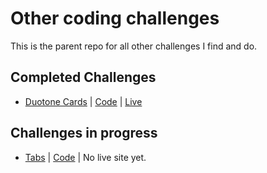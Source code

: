 # Other coding challenges

This is the parent repo for all other challenges I find and do.

## Completed Challenges

- [Duotone Cards](https://piccalil.li/blog/challenge-003-duotone-card/) | 
  [Code](https://github.com/fyrfli/other-challenges/tree/master/duotone-cards) |
  [Live](https://fyrfli.github.io/other-challenges/duotone-cards)

## Challenges in progress

- [Tabs](https://piccalil.li/blog/challenge-005-tabs/) |
  [Code](https://github.com/fyrfli/other-challenges/tree/master/tabs) |
  No live site yet.


